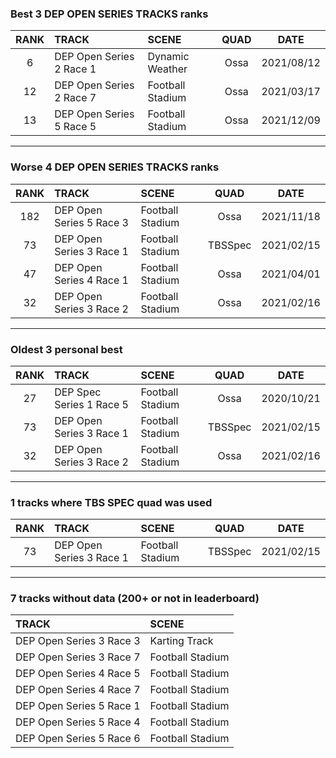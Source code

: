 ### Best 3 DEP OPEN SERIES TRACKS ranks
|RANK|TRACK|SCENE|QUAD|DATE|
|:---:|:---|:---|:---:|:---:|
|6|DEP Open Series 2 Race 1|Dynamic Weather|Ossa|2021/08/12|
|12|DEP Open Series 2 Race 7|Football Stadium|Ossa|2021/03/17|
|13|DEP Open Series 5 Race 5|Football Stadium|Ossa|2021/12/09|
---
### Worse 4 DEP OPEN SERIES TRACKS ranks
|RANK|TRACK|SCENE|QUAD|DATE|
|:---:|:---|:---|:---:|:---:|
|182|DEP Open Series 5 Race 3|Football Stadium|Ossa|2021/11/18|
|73|DEP Open Series 3 Race 1|Football Stadium|TBSSpec|2021/02/15|
|47|DEP Open Series 4 Race 1|Football Stadium|Ossa|2021/04/01|
|32|DEP Open Series 3 Race 2|Football Stadium|Ossa|2021/02/16|
---
### Oldest 3 personal best
|RANK|TRACK|SCENE|QUAD|DATE|
|:---:|:---|:---|:---:|:---:|
|27|DEP Spec Series 1 Race 5|Football Stadium|Ossa|2020/10/21|
|73|DEP Open Series 3 Race 1|Football Stadium|TBSSpec|2021/02/15|
|32|DEP Open Series 3 Race 2|Football Stadium|Ossa|2021/02/16|
---
### 1 tracks where TBS SPEC quad was used
|RANK|TRACK|SCENE|QUAD|DATE|
|:---:|:---|:---|:---:|:---:|
|73|DEP Open Series 3 Race 1|Football Stadium|TBSSpec|2021/02/15|
---
### 7 tracks without data (200+ or not in leaderboard)
|TRACK|SCENE|
|:---|:---|
|DEP Open Series 3 Race 3|Karting Track|
|DEP Open Series 3 Race 7|Football Stadium|
|DEP Open Series 4 Race 5|Football Stadium|
|DEP Open Series 4 Race 7|Football Stadium|
|DEP Open Series 5 Race 1|Football Stadium|
|DEP Open Series 5 Race 4|Football Stadium|
|DEP Open Series 5 Race 6|Football Stadium|
